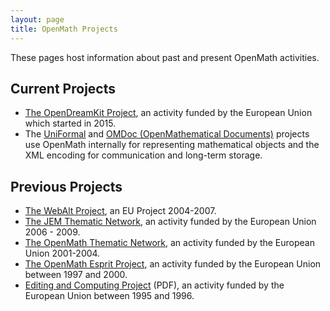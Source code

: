 ```yaml
---
layout: page
title: OpenMath Projects
---
```


These pages host information about past and present OpenMath activities.

## Current Projects

* [The OpenDreamKit Project](http://opendreamkit.org),
an activity funded by the European Union which started in 2015.
* The [UniFormal](https://uniformal.github.io) and
  [OMDoc (OpenMathematical Documents)](http://omdoc.org) projects use OpenMath internally
  for representing mathematical objects and the XML encoding for communication and
  long-term storage. 

## Previous Projects
* [The WebAlt Project](http://webalt.math.helsinki.fi), an EU Project 2004-2007.
* [The JEM Thematic Network](http://webalt.mobi/jem/),
an activity funded by the European Union 2006 - 2009.
* [The OpenMath Thematic Network](thematic/),
an activity funded by the European Union 2001-2004.
* [The OpenMath Esprit Project](esprit/final/),
an activity funded by the European Union between 1997 and 2000.
* [Editing and Computing Project](EditingAndComputingReport.pdf) (PDF),
an activity funded by the European Union between 1995 and 1996.
